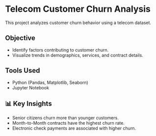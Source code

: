 # Telecom Customer Churn Analysis

This project analyzes customer churn behavior using a telecom dataset.

##  Objective
- Identify factors contributing to customer churn.
- Visualize trends in demographics, services, and contract details.

##  Tools Used
- Python (Pandas, Matplotlib, Seaborn)
- Jupyter Notebook

## 📊 Key Insights
- Senior citizens churn more than younger customers.
- Month-to-Month contracts have the highest churn rate.
- Electronic check payments are associated with higher churn.
